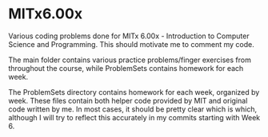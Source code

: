MITx6.00x
=========

Various coding problems done for MITx 6.00x - Introduction to Computer Science and Programming. This should motivate me to comment my code.

The main folder contains various practice problems/finger exercises from throughout the course, while ProblemSets contains homework for each week.

The ProblemSets directory contains homework for each week, organized by week. These files contain both helper code provided by MIT and original code written by me. In most cases, it should be pretty clear which is which, although I will try to reflect this accurately in my commits starting with Week 6.
